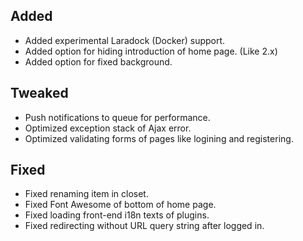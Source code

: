 ## Added

- Added experimental Laradock (Docker) support.
- Added option for hiding introduction of home page. (Like 2.x)
- Added option for fixed background.

## Tweaked

- Push notifications to queue for performance.
- Optimized exception stack of Ajax error.
- Optimized validating forms of pages like logining and registering.

## Fixed

- Fixed renaming item in closet.
- Fixed Font Awesome of bottom of home page.
- Fixed loading front-end i18n texts of plugins.
- Fixed redirecting without URL query string after logged in.
